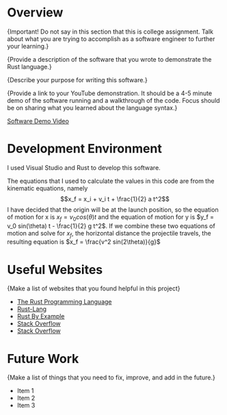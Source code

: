 # Overview

{Important! Do not say in this section that this is college assignment. Talk about what you are trying to accomplish as a software engineer to further your learning.}

{Provide a description of the software that you wrote to demonstrate the Rust language.}

{Describe your purpose for writing this software.}

{Provide a link to your YouTube demonstration. It should be a 4-5 minute demo of the software running and a walkthrough of the code. Focus should be on sharing what you learned about the language syntax.}

[Software Demo Video](http://youtube.link.goes.here)

# Development Environment

I used Visual Studio and Rust to develop this software. 

The equations that I used to calculate the values in this code are from the kinematic equations, namely $$x_f = x_i + v_i t + \frac{1}{2} a t^2$$ I have decided that the origin will be at the launch position, so the equation of motion for x is $x_f = v_0 cos(\theta) t$ and the equation of motion for y is $y_f = v_0 sin(\theta) t - \frac{1}{2} g t^2$. 
If we combine these two equations of motion and solve for $x_f$, the horizontal distance the projectile travels, the resulting equation is $x_f = \frac{v^2 sin(2\theta)}{g}$

# Useful Websites

{Make a list of websites that you found helpful in this project}

- [The Rust Programming Language](https://doc.rust-lang.org/book/ch01-03-hello-cargo.html)
- [Rust-Lang](https://doc.rust-lang.org/std/primitive.array.html)
- [Rust By Example](https://doc.rust-lang.org/rust-by-example/flow_control/for.html)
- [Stack Overflow](https://stackoverflow.com/questions/48634335/how-do-i-multiply-an-integer-and-a-floating-value-together-and-display-the-resul)
- [Stack Overflow](https://stackoverflow.com/questions/30355185/how-to-read-an-integer-input-from-the-user-in-rust-1-0/30355925#30355925)

# Future Work

{Make a list of things that you need to fix, improve, and add in the future.}

- Item 1
- Item 2
- Item 3
